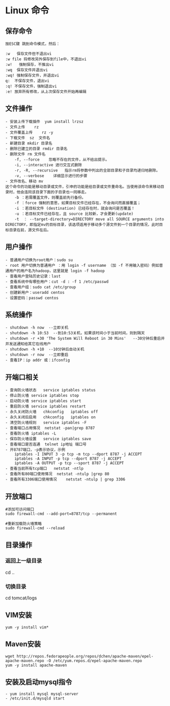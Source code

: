 # Linux 命令
    
## 保存命令
      
    按ESC键 跳到命令模式，然后：
     
    :w   保存文件但不退出vi
    :w file 将修改另外保存到file中，不退出vi
    :w!   强制保存，不推出vi
    :wq  保存文件并退出vi
    :wq! 强制保存文件，并退出vi
    q:  不保存文件，退出vi
    :q! 不保存文件，强制退出vi
    :e! 放弃所有修改，从上次保存文件开始再编辑
    
## 文件操作
    
    - 安装上传下载插件  yum install lrzsz
    - 文件上传    rz
    - 文件覆盖上传    rz -y
    - 下载文件  sz  文件名 
    - 新建目录 mkdir 目录名
    - 删除已建立的目录 rmdir 目录名
    - 删除文件 rm 文件名
        -f, --force    忽略不存在的文件，从不给出提示。
        -i, --interactive 进行交互式删除
        -r, -R, --recursive   指示rm将参数中列出的全部目录和子目录均递归地删除。
        -v, --verbose    详细显示进行的步骤
    - 文件改名、移动 mv 
    这个命令的功能是移动目录或文件，引申的功能是给目录或文件重命名。当使用该命令来移动目录时，他会连同该目录下面的子目录也一同移走。
        -b ：若需覆盖文件，则覆盖前先行备份。 
        -f ：force 强制的意思，如果目标文件已经存在，不会询问而直接覆盖；
        -i ：若目标文件 (destination) 已经存在时，就会询问是否覆盖！
        -u ：若目标文件已经存在，且 source 比较新，才会更新(update)
        -t  ： --target-directory=DIRECTORY move all SOURCE arguments into DIRECTORY，即指定mv的目标目录，该选项适用于移动多个源文件到一个目录的情况，此时目标目录在前，源文件在后。
    
## 用户操作

    - 普通用户切换为root用户：sudo su
    - root 用户切换为普通用户 ：用 login -f username （加 -f 不用输入密码）例如普通用户的用户名为hadoop，这里就是 login -f hadoop
    - 查看用户登陆历史记录：last
    - 查看系统中有哪些用户：cut -d : -f 1 /etc/passwd
    - 查看用户组：sudo cat /etc/group
    - 创建新用户：useradd centos
    - 设置密码：passwd centos
    
## 系统操作
    
    - shutdown -h now  --立即关机  
    - shutdown -h 10:53  --到10:53关机，如果该时间小于当前时间，则到隔天  
    - shutdown -r +30 'The System Will Reboot in 30 Mins'   --30分钟后重启并并发送通知给其它在线用户
    - shutdown -h +10  --10分钟后自动关机  
    - shutdown -r now  --立即重启  
    - 查看IP：ip addr 或：ifconfig
    
## 开端口相关
    
    - 查询防火墙状态   service iptables status
    - 停止防火墙 service iptables stop
    - 启动防火墙 service iptables start
    - 重启防火墙 service iptables restart
    - 永久关闭防火墙   chkconfig   iptables off
    - 永久关闭后启用   chkconfig   iptables on 
    - 清空防火墙规则   service iptables -F
    - 查看端口占用情况  netstat -pan|grep 8787
    - 查看防火墙 iptables -L
    - 保存防火墙设置   service iptables save
    - 查看端口是否连通  telnet ip地址 端口号
    - 开8787端口，-p表示协议，示例
        iptables -I INPUT 3 -p tcp -m tcp --dport 8787 -j ACCEPT
        iptables -A INPUT -p tcp --dport 8787 -j ACCEPT
        iptables -A OUTPUT -p tcp --sport 8787 -j ACCEPT
    - 查看当前所有tcp端口   netstat -ntlp
    - 查看所有80端口使用情况  netstat -ntulp |grep 80
    - 查看所有3306端口使用情况    netstat -ntulp | grep 3306
    
## 开放端口

    #添加可访问端口
    sudo firewall-cmd --add-port=8787/tcp --permanent
    
    #重新加载防火墙策略    
    sudo firewall-cmd --reload
    
## 目录操作
 
### 返回上一级目录

cd ..

### 切换目录

cd tomcat/logs

## VIM安装

    yum -y install vim*
    
## Maven安装

    wget http://repos.fedorapeople.org/repos/dchen/apache-maven/epel-apache-maven.repo -O /etc/yum.repos.d/epel-apache-maven.repo
    yum -y install apache-maven

## 安装及启动mysql指令

    - yum install mysql mysql-server
    - /etc/init.d/mysqld start